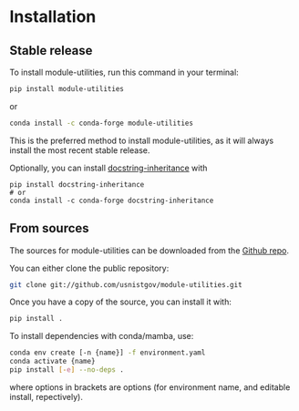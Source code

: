 # Installation

## Stable release

To install module-utilities, run this command in your terminal:

```bash
pip install module-utilities
```

or

```bash
conda install -c conda-forge module-utilities
```

This is the preferred method to install module-utilities, as it will always
install the most recent stable release.

Optionally, you can install
[docstring-inheritance](https://github.com/AntoineD/docstring-inheritance) with

```base
pip install docstring-inheritance
# or
conda install -c conda-forge docstring-inheritance
```

## From sources

The sources for module-utilities can be downloaded from the [Github repo].

You can either clone the public repository:

```bash
git clone git://github.com/usnistgov/module-utilities.git
```

Once you have a copy of the source, you can install it with:

```bash
pip install .
```

To install dependencies with conda/mamba, use:

```bash
conda env create [-n {name}] -f environment.yaml
conda activate {name}
pip install [-e] --no-deps .
```

where options in brackets are options (for environment name, and editable
install, repectively).

[github repo]: https://github.com/usnistgov/module-utilities
